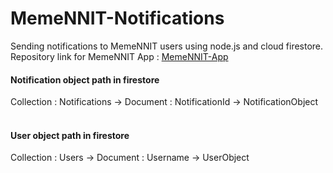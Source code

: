 # MemeNNIT-Notifications
Sending notifications to MemeNNIT users using node.js and cloud firestore.
<br>
Repository link for MemeNNIT App : 
[MemeNNIT-App](https://github.com/harshh3010/MemeNNIT)

#### Notification object path in firestore
Collection : Notifications -> Document : NotificationId -> NotificationObject
<br>
<br>

#### User object path in firestore
Collection : Users -> Document : Username -> UserObject
